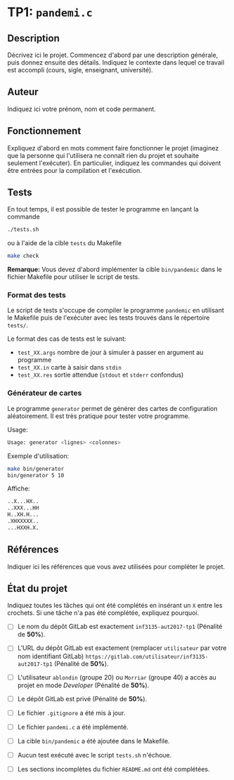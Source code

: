 # TP1: `pandemi.c`

## Description

Décrivez ici le projet. Commencez d'abord par une description générale, puis
donnez ensuite des détails. Indiquez le contexte dans lequel ce travail est
accompli (cours, sigle, enseignant, université).

## Auteur

Indiquez ici votre prénom, nom et code permanent.

## Fonctionnement

Expliquez d'abord en mots comment faire fonctionner le projet (imaginez que la
personne qui l'utilisera ne connaît rien du projet et souhaite seulement
l'exécuter). En particulier, indiquez les commandes qui doivent être entrées
pour la compilation et l'exécution.

## Tests

En tout temps, il est possible de tester le programme en lançant la commande

```sh
./tests.sh
```

ou à l'aide de la cible `tests` du Makefile

```sh
make check
```

**Remarque:** Vous devez d'abord implémenter la cible `bin/pandemic` dans le
fichier Makefile pour utiliser le script de tests.

### Format des tests

Le script de tests s'occupe de compiler le programme `pandemic` en utilisant le
Makefile puis de l'exécuter avec les tests trouvés dans le répertoire `tests/`.

Le format des cas de tests est le suivant:

* `test_XX.args` nombre de jour à simuler à passer en argument au programme
* `test_XX.in` carte à saisir dans `stdin`
* `test_XX.res` sortie attendue (`stdout` et `stderr` confondus)

### Générateur de cartes

Le programme `generator` permet de générer des cartes de configuration aléatoirement.
Il est très pratique pour tester votre programme.

Usage:
```sh
Usage: generator <lignes> <colonnes>
```

Exemple d'utilisation:
```sh
make bin/generator
bin/generator 5 10
```

Affiche:
```sh
..X...HX..
..XXX...HH
H..XH.H...
.XHXXXXX..
...HXXH.X.
```

## Références

Indiquer ici les références que vous avez utilisées pour compléter le projet.

## État du projet

Indiquez toutes les tâches qui ont été complétés en insérant un `X` entre les
crochets. Si une tâche n'a pas été complétée, expliquez pourquoi.

* [ ] Le nom du dépôt GitLab est exactement `inf3135-aut2017-tp1` (Pénalité de
  **50%**).
* [ ] L'URL du dépôt GitLab est exactement (remplacer `utilisateur` par votre
  nom identifiant GitLab) `https://gitlab.com/utilisateur/inf3135-aut2017-tp1`
  (Pénalité de **50%**).
* [ ] L'utilisateur `ablondin` (groupe 20) ou `Morriar` (groupe 40) a accès au
  projet en mode *Developer* (Pénalité de **50%**).
* [ ] Le dépôt GitLab est privé (Pénalité de **50%**).
* [ ] Le fichier `.gitignore` a été mis à jour.
* [ ] Le fichier `pandemi.c` a été implémenté.
* [ ] La cible `bin/pandemic` a été ajoutée dans le Makefile.
* [ ] Aucun test exécuté avec le script `tests.sh` n'échoue.
* [ ] Les sections incomplètes du fichier `README.md` ont été complétées.

